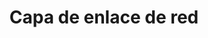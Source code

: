 ---
layout: default
title: Capa de enlace de red
nav_order: 6
permalink: /link-layer
has_children: true
---
